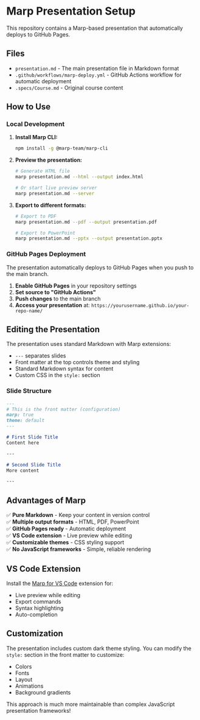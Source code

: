 # Marp Presentation Setup

This repository contains a Marp-based presentation that automatically deploys to GitHub Pages.

## Files

- `presentation.md` - The main presentation file in Markdown format
- `.github/workflows/marp-deploy.yml` - GitHub Actions workflow for automatic deployment
- `.specs/Course.md` - Original course content

## How to Use

### Local Development

1. **Install Marp CLI:**
   ```bash
   npm install -g @marp-team/marp-cli
   ```

2. **Preview the presentation:**
   ```bash
   # Generate HTML file
   marp presentation.md --html --output index.html
   
   # Or start live preview server
   marp presentation.md --server
   ```

3. **Export to different formats:**
   ```bash
   # Export to PDF
   marp presentation.md --pdf --output presentation.pdf
   
   # Export to PowerPoint
   marp presentation.md --pptx --output presentation.pptx
   ```

### GitHub Pages Deployment

The presentation automatically deploys to GitHub Pages when you push to the main branch.

1. **Enable GitHub Pages** in your repository settings
2. **Set source to "GitHub Actions"**
3. **Push changes** to the main branch
4. **Access your presentation** at: `https://yourusername.github.io/your-repo-name/`

## Editing the Presentation

The presentation uses standard Markdown with Marp extensions:

- `---` separates slides
- Front matter at the top controls theme and styling
- Standard Markdown syntax for content
- Custom CSS in the `style:` section

### Slide Structure

```markdown
---
# This is the front matter (configuration)
marp: true
theme: default
---

# First Slide Title
Content here

---

# Second Slide Title
More content

---
```

## Advantages of Marp

✅ **Pure Markdown** - Keep your content in version control  
✅ **Multiple output formats** - HTML, PDF, PowerPoint  
✅ **GitHub Pages ready** - Automatic deployment  
✅ **VS Code extension** - Live preview while editing  
✅ **Customizable themes** - CSS styling support  
✅ **No JavaScript frameworks** - Simple, reliable rendering  

## VS Code Extension

Install the [Marp for VS Code](https://marketplace.visualstudio.com/items?itemName=marp-team.marp-vscode) extension for:

- Live preview while editing
- Export commands
- Syntax highlighting
- Auto-completion

## Customization

The presentation includes custom dark theme styling. You can modify the `style:` section in the front matter to customize:

- Colors
- Fonts
- Layout
- Animations
- Background gradients

This approach is much more maintainable than complex JavaScript presentation frameworks!